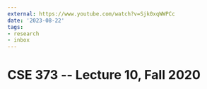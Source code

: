 ```yaml
---
external: https://www.youtube.com/watch?v=Sjk0xqWWPCc
date: '2023-08-22'
tags:
- research
- inbox
---
```


# CSE 373 -- Lecture 10, Fall 2020
